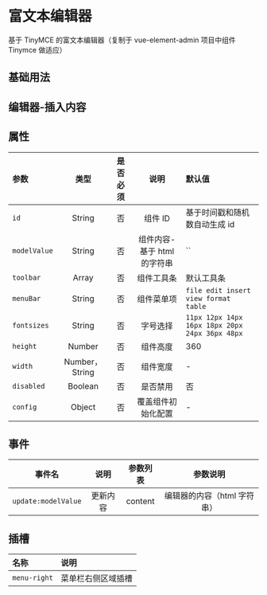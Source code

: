 <!-- 加载 demo 组件 start -->
<script setup>
import demo from './demo.vue'
import demo1 from './demo1.vue'

</script>
<!-- 加载 demo 组件 end -->

<!-- 正文开始 -->

# 富文本编辑器

基于 TinyMCE 的富文本编辑器（复制于 vue-element-admin 项目中组件 Tinymce 做适应）

## 基础用法

<Preview comp-name="Tinymce" demo-name="demo">
  <demo />
</Preview>

## 编辑器-插入内容

<Preview comp-name="Tinymce" demo-name="demo1">
  <demo1 />
</Preview>

## 属性

| 参数         |      类型      | 是否必须 |            说明             | 默认值                                         |
| :----------- | :------------: | :------: | :-------------------------: | :--------------------------------------------- |
| `id`         |     String     |    否    |           组件 ID           | 基于时间戳和随机数自动生成 id                  |
| `modelValue` |     String     |    否    | 组件内容-基于 html 的字符串 | ``                                             |
| `toolbar`    |     Array      |    否    |         组件工具条          | 默认工具条                                     |
| `menuBar`    |     String     |    否    |         组件菜单项          | `file edit insert view format table`           |
| `fontsizes`  |     String     |    否    |          字号选择           | `11px 12px 14px 16px 18px 20px 24px 36px 48px` |
| `height`     |     Number     |    否    |          组件高度           | 360                                            |
| `width`      | Number，String |    否    |          组件宽度           | -                                              |
| `disabled`   |    Boolean     |    否    |          是否禁用           | 否                                             |
| `config`     |     Object     |    否    |     覆盖组件初始化配置      | -                                              |

## 事件

|       事件名        |   说明   | 参数列表 |          参数说明           |
| :-----------------: | :------: | :------: | :-------------------------: |
| `update:modelValue` | 更新内容 | content  | 编辑器的内容（html 字符串） |

## 插槽

| 名称         | 说明               |
| :----------- | :----------------- |
| `menu-right` | 菜单栏右侧区域插槽 |
